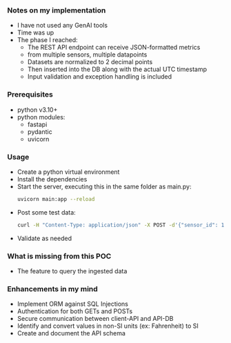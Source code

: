  
<!-- ABOUT THE PROJECT -->
### Notes on my implementation
* I have not used any GenAI tools
* Time was up
* The phase I reached:
  * The REST API endpoint can receive JSON-formatted metrics
  * from multiple sensors, multiple datapoints
  * Datasets are normalized to 2 decimal points
  * Then inserted into the DB along with the actual UTC timestamp
  * Input validation and exception handling is included

### Prerequisites

* python v3.10+
* python modules:
  * fastapi
  * pydantic
  * uvicorn


<!-- USAGE EXAMPLES -->
### Usage
* Create a python virtual environment
* Install the dependencies
* Start the server, executing this in the same folder as main.py:
  ```sh
  uvicorn main:app --reload
  ```
* Post some test data:
  ```sh
  curl -H "Content-Type: application/json" -X POST -d'{"sensor_id": 1,"temperature":23.123456,"humidity":50.1234,"wind_speed": 5}' http://127.0.0.1:8000/api/weather_metrics
  ```
*  Validate as needed

<!-- What is missing from this POC -->
### What is missing from this POC
* The feature to query the ingested data

<!-- Enhancements -->
### Enhancements in my mind
* Implement ORM against SQL Injections
* Authentication for both GETs and POSTs
* Secure communication between client-API and API-DB
* Identify and convert values in non-SI units (ex: Fahrenheit) to SI
* Create and document the API schema

###
